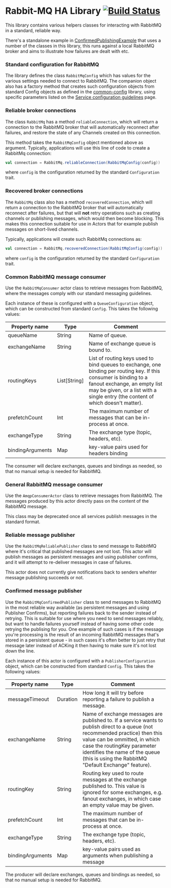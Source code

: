 # Rabbit-MQ HA Library [![Build Status](http://teamcity01.mobcastdev.local:8111/app/rest/builds/buildType:%28id:Hermes_RabbitMQ_HA_BuildPublish%29/statusIcon)](http://teamcity01.mobcastdev.local:8111/viewType.html?buildTypeId=Hermes_RabbitMQ_HA_BuildPublish&guest=1)

This library contains various helpers classes for interacting with RabbitMQ in a standard, reliable way.

There's a standalone example in [ConfirmedPublishingExample](src/test/scala/com/blinkboxbooks/hermes/rabbitmq/ConfirmedPublishingExample.scala) that uses a number of the classes in this library, this runs against a local RabbitMQ broker and aims to illustrate how failures are dealt with etc.

### Standard configuration for RabbitMQ

The library defines the class `RabbitMqConfig` which has values for the various settings needed to connect to RabbitMQ. The companion object also has a factory method that creates such configuration objects from standard Config objects as defined in the [common-config](/Platform/common-config) library, using specific parameters listed on the [Service configuration guidelines](http://jira.blinkbox.local/confluence/display/PT/Service+Configuration+Guidelines) page.

### Reliable broker connections

The class `RabbitMq` has a method `reliableConnection`, which will return a connection to the RabbitMQ broker that will automatically reconnect after failures, and restore the state of any Channels created on this connection.

This method takes the `RabbitMqConfig` object mentioned above as argument. Typically, applications will use this line of code to create a RabbitMq connection:

```scala
val connection = RabbitMq.reliableConnection(RabbitMqConfig(config))
```
where `config` is the configuration returned by the standard `Configuration` trait.

### Recovered broker connections

The `RabbitMq` class also has a method `recoveredConnection`, which will return a connection to the RabbitMQ broker that will automatically reconnect after failures, but that will **not** retry operations such as creating channels or publishing messages, which would then become blocking. This makes this connection suitable for use in Actors that for example publish messages on short-lived channels.

Typically, applications will create such RabbitMq connections as:

```scala
val connection = RabbitMq.recoveredConnection(RabbitMqConfig(config))
```
where `config` is the configuration returned by the standard `Configuration` trait.

### Common RabbitMQ message consumer

Use the `RabbitMqConsumer` actor class to retrieve messages from RabbitMQ, where the messages comply with our standard messaging guidelines.

Each instance of these is configured with a `QueueConfiguration` object, which can be constructed from standard `Config`. This takes the following values:

| Property name | Type    | Comment    
| ------ | ------- | ------- |
| queueName     | String | Name of queue.     |
| exchangeName  | String | Name of exchange queue is bound to.   |
| routingKeys   | List[String] | List of routing keys used to bind queues to exchange, one binding per routing key. If this consumer is binding to a fanout exchange, an empty list may be given, or a list with a single entry (the content of which doesn't matter). |
| prefetchCount | Int | The maximum number of messages that can be in-process at once. |
| exchangeType  | String | The exchange type (topic, headers, etc). |
| bindingArguments | Map | key-value pairs used for headers binding |

The consumer will declare exchanges, queues and bindings as needed, so that no manual setup is needed for RabbitMQ.


### General RabbitMQ message consumer

Use the `AmqpConsumerActor` class to retrieve messages from RabbitMQ. The messages produced by this actor directly pass on the content of the RabbitMQ message.

This class may be deprecated once all services publish messages in the standard format.

### Reliable message publisher

Use the `RabbitMqReliablePublisher` class to send message to RabbitMQ where it's critical that published messages are not lost. This actor will publish messages as persistent messages and using publisher confirms, and it will attempt to re-deliver messages in case of failures.

This actor does not currently give notifications back to senders whehter message publishing succeeds or not.

### Confirmed message publisher

Use the `RabbitMqConfirmedPublisher` class to send messages to RabbitMQ in the most reliable way available (as persistent messages and using Publisher Confirms), but reporting failures back to the sender instead of retrying. This is suitable for use where you need to send messages reliably, but want to handle failures yourself instead of having some other code retrying the publising for you. One example of such cases is if the message you're processing is the result of an incoming RabbitMQ messages that's stored in a persistent queue - in such cases it's often better to just retry that message later instead of ACKing it then having to make sure it's not lost down the line.

Each instance of this actor is configured with a `PublisherConfiguration` object, which can be constructed from standard `Config`. This takes the following values:

| Property name | Type    | Comment    
| ------ | ------- | ------- |
| messageTimeout | Duration | How long it will try before reporting a failure to publish a message. |
| exchangeName  | String | Name of exchange messages are published to. If a service wants to publish direct to a queue (not recommended practice) then this value can be ommitted, in which case the routingKey parameter identifies the name of the queue (this is using the RabbitMQ "Default Exchange" feature).  |
| routingKey   | String | Routing key used to route messages at the exchange published to. This value is ignored for some exchanges, e.g. fanout exchanges, in which case an empty value may be given. |
| prefetchCount | Int | The maximum number of messages that can be in-process at once. |
| exchangeType  | String | The exchange type (topic, headers, etc). |
| bindingArguments | Map | key-value pairs used as arguments when publishing a message|

The producer will declare exchanges, queues and bindings as needed, so that no manual setup is needed for RabbitMQ.
